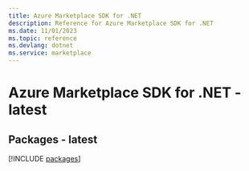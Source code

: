 ```yaml
---
title: Azure Marketplace SDK for .NET
description: Reference for Azure Marketplace SDK for .NET
ms.date: 11/01/2023
ms.topic: reference
ms.devlang: dotnet
ms.service: marketplace
---
```

# Azure Marketplace SDK for .NET - latest
## Packages - latest
[!INCLUDE [packages](marketplace-index.md)]